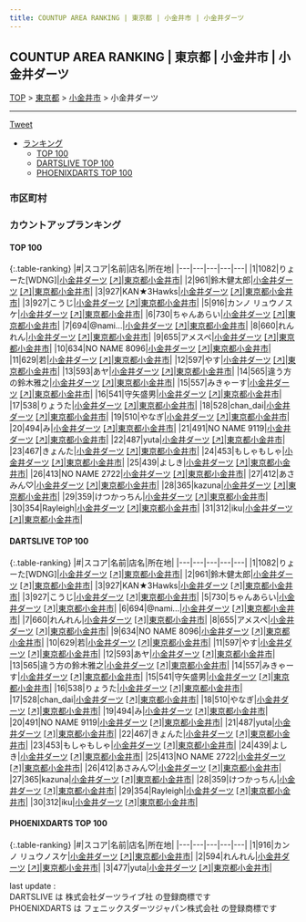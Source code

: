 ```yaml
---
title: COUNTUP AREA RANKING | 東京都 | 小金井市 | 小金井ダーツ
---
```

## COUNTUP AREA RANKING | 東京都 | 小金井市 | 小金井ダーツ

[TOP](/darts/rank/) > [東京都](/darts/rank/東京都/) > [小金井市](/darts/rank/東京都/小金井市/) > 小金井ダーツ

___

<a href="https://twitter.com/share?ref_src=twsrc%5Etfw" data-text="COUNTUP AREA RANKING | 東京都小金井市小金井ダーツ" class="twitter-share-button" data-hashtags="DARTSLIVE,PHOENIXDARTS,darts,ダーツ" data-show-count="false">Tweet</a>

* [ランキング](#カウントアップランキング)
    * [TOP 100](#top-100)
    * [DARTSLIVE TOP 100](#dartslive-top-100)
    * [PHOENIXDARTS TOP 100](#phoenixdarts-top-100)

### 市区町村

<ul>

</ul>

### カウントアップランキング

#### TOP 100



{:.table-ranking}
|#|スコア|名前|店名|所在地|
|---|---|---|---|---|
|1|1082|<span class="rank-name-dl">りょーた[WDNG]</span>|<a href="/darts/rank/shops/dcc63ba44f0146830d9b047a20a7ba1e.html">小金井ダーツ</a> <a href="https://search.dartslive.com/jp/shop/dcc63ba44f0146830d9b047a20a7ba1e">[↗]</a>|<a href="/darts/rank/東京都/小金井市">東京都小金井市</a>|
|2|961|<span class="rank-name-dl">鈴木健太郎</span>|<a href="/darts/rank/shops/dcc63ba44f0146830d9b047a20a7ba1e.html">小金井ダーツ</a> <a href="https://search.dartslive.com/jp/shop/dcc63ba44f0146830d9b047a20a7ba1e">[↗]</a>|<a href="/darts/rank/東京都/小金井市">東京都小金井市</a>|
|3|927|<span class="rank-name-dl">KAN★3Hawks</span>|<a href="/darts/rank/shops/dcc63ba44f0146830d9b047a20a7ba1e.html">小金井ダーツ</a> <a href="https://search.dartslive.com/jp/shop/dcc63ba44f0146830d9b047a20a7ba1e">[↗]</a>|<a href="/darts/rank/東京都/小金井市">東京都小金井市</a>|
|3|927|<span class="rank-name-dl">こうじ</span>|<a href="/darts/rank/shops/dcc63ba44f0146830d9b047a20a7ba1e.html">小金井ダーツ</a> <a href="https://search.dartslive.com/jp/shop/dcc63ba44f0146830d9b047a20a7ba1e">[↗]</a>|<a href="/darts/rank/東京都/小金井市">東京都小金井市</a>|
|5|916|<span class="rank-name-pd">カンノ リュウノスケ</span>|<a href="/darts/rank/shops/57813.html">小金井ダーツ</a> <a href="https://vs.phoenixdarts.com/jp/shop/shopDetailInfo/s_57813?s_seq=57813">[↗]</a>|<a href="/darts/rank/東京都/小金井市">東京都小金井市</a>|
|6|730|<span class="rank-name-dl">ちゃんあらい</span>|<a href="/darts/rank/shops/dcc63ba44f0146830d9b047a20a7ba1e.html">小金井ダーツ</a> <a href="https://search.dartslive.com/jp/shop/dcc63ba44f0146830d9b047a20a7ba1e">[↗]</a>|<a href="/darts/rank/東京都/小金井市">東京都小金井市</a>|
|7|694|<span class="rank-name-dl">@nami...</span>|<a href="/darts/rank/shops/dcc63ba44f0146830d9b047a20a7ba1e.html">小金井ダーツ</a> <a href="https://search.dartslive.com/jp/shop/dcc63ba44f0146830d9b047a20a7ba1e">[↗]</a>|<a href="/darts/rank/東京都/小金井市">東京都小金井市</a>|
|8|660|<span class="rank-name-dl">れんれん</span>|<a href="/darts/rank/shops/dcc63ba44f0146830d9b047a20a7ba1e.html">小金井ダーツ</a> <a href="https://search.dartslive.com/jp/shop/dcc63ba44f0146830d9b047a20a7ba1e">[↗]</a>|<a href="/darts/rank/東京都/小金井市">東京都小金井市</a>|
|9|655|<span class="rank-name-dl">アメスペ</span>|<a href="/darts/rank/shops/dcc63ba44f0146830d9b047a20a7ba1e.html">小金井ダーツ</a> <a href="https://search.dartslive.com/jp/shop/dcc63ba44f0146830d9b047a20a7ba1e">[↗]</a>|<a href="/darts/rank/東京都/小金井市">東京都小金井市</a>|
|10|634|<span class="rank-name-dl">NO NAME 8096</span>|<a href="/darts/rank/shops/dcc63ba44f0146830d9b047a20a7ba1e.html">小金井ダーツ</a> <a href="https://search.dartslive.com/jp/shop/dcc63ba44f0146830d9b047a20a7ba1e">[↗]</a>|<a href="/darts/rank/東京都/小金井市">東京都小金井市</a>|
|11|629|<span class="rank-name-dl">若</span>|<a href="/darts/rank/shops/dcc63ba44f0146830d9b047a20a7ba1e.html">小金井ダーツ</a> <a href="https://search.dartslive.com/jp/shop/dcc63ba44f0146830d9b047a20a7ba1e">[↗]</a>|<a href="/darts/rank/東京都/小金井市">東京都小金井市</a>|
|12|597|<span class="rank-name-dl">やす</span>|<a href="/darts/rank/shops/dcc63ba44f0146830d9b047a20a7ba1e.html">小金井ダーツ</a> <a href="https://search.dartslive.com/jp/shop/dcc63ba44f0146830d9b047a20a7ba1e">[↗]</a>|<a href="/darts/rank/東京都/小金井市">東京都小金井市</a>|
|13|593|<span class="rank-name-dl">あヤ</span>|<a href="/darts/rank/shops/dcc63ba44f0146830d9b047a20a7ba1e.html">小金井ダーツ</a> <a href="https://search.dartslive.com/jp/shop/dcc63ba44f0146830d9b047a20a7ba1e">[↗]</a>|<a href="/darts/rank/東京都/小金井市">東京都小金井市</a>|
|14|565|<span class="rank-name-dl">違う方の鈴木雅之</span>|<a href="/darts/rank/shops/dcc63ba44f0146830d9b047a20a7ba1e.html">小金井ダーツ</a> <a href="https://search.dartslive.com/jp/shop/dcc63ba44f0146830d9b047a20a7ba1e">[↗]</a>|<a href="/darts/rank/東京都/小金井市">東京都小金井市</a>|
|15|557|<span class="rank-name-dl">みきゃーす</span>|<a href="/darts/rank/shops/dcc63ba44f0146830d9b047a20a7ba1e.html">小金井ダーツ</a> <a href="https://search.dartslive.com/jp/shop/dcc63ba44f0146830d9b047a20a7ba1e">[↗]</a>|<a href="/darts/rank/東京都/小金井市">東京都小金井市</a>|
|16|541|<span class="rank-name-dl">守矢盛男</span>|<a href="/darts/rank/shops/dcc63ba44f0146830d9b047a20a7ba1e.html">小金井ダーツ</a> <a href="https://search.dartslive.com/jp/shop/dcc63ba44f0146830d9b047a20a7ba1e">[↗]</a>|<a href="/darts/rank/東京都/小金井市">東京都小金井市</a>|
|17|538|<span class="rank-name-dl">りょうた</span>|<a href="/darts/rank/shops/dcc63ba44f0146830d9b047a20a7ba1e.html">小金井ダーツ</a> <a href="https://search.dartslive.com/jp/shop/dcc63ba44f0146830d9b047a20a7ba1e">[↗]</a>|<a href="/darts/rank/東京都/小金井市">東京都小金井市</a>|
|18|528|<span class="rank-name-dl">chan_dai</span>|<a href="/darts/rank/shops/dcc63ba44f0146830d9b047a20a7ba1e.html">小金井ダーツ</a> <a href="https://search.dartslive.com/jp/shop/dcc63ba44f0146830d9b047a20a7ba1e">[↗]</a>|<a href="/darts/rank/東京都/小金井市">東京都小金井市</a>|
|19|510|<span class="rank-name-dl">やなぎ</span>|<a href="/darts/rank/shops/dcc63ba44f0146830d9b047a20a7ba1e.html">小金井ダーツ</a> <a href="https://search.dartslive.com/jp/shop/dcc63ba44f0146830d9b047a20a7ba1e">[↗]</a>|<a href="/darts/rank/東京都/小金井市">東京都小金井市</a>|
|20|494|<span class="rank-name-dl">み</span>|<a href="/darts/rank/shops/dcc63ba44f0146830d9b047a20a7ba1e.html">小金井ダーツ</a> <a href="https://search.dartslive.com/jp/shop/dcc63ba44f0146830d9b047a20a7ba1e">[↗]</a>|<a href="/darts/rank/東京都/小金井市">東京都小金井市</a>|
|21|491|<span class="rank-name-dl">NO NAME 9119</span>|<a href="/darts/rank/shops/dcc63ba44f0146830d9b047a20a7ba1e.html">小金井ダーツ</a> <a href="https://search.dartslive.com/jp/shop/dcc63ba44f0146830d9b047a20a7ba1e">[↗]</a>|<a href="/darts/rank/東京都/小金井市">東京都小金井市</a>|
|22|487|<span class="rank-name-dl">yuta</span>|<a href="/darts/rank/shops/dcc63ba44f0146830d9b047a20a7ba1e.html">小金井ダーツ</a> <a href="https://search.dartslive.com/jp/shop/dcc63ba44f0146830d9b047a20a7ba1e">[↗]</a>|<a href="/darts/rank/東京都/小金井市">東京都小金井市</a>|
|23|467|<span class="rank-name-dl">きょんた</span>|<a href="/darts/rank/shops/dcc63ba44f0146830d9b047a20a7ba1e.html">小金井ダーツ</a> <a href="https://search.dartslive.com/jp/shop/dcc63ba44f0146830d9b047a20a7ba1e">[↗]</a>|<a href="/darts/rank/東京都/小金井市">東京都小金井市</a>|
|24|453|<span class="rank-name-dl">もしゃもしゃ</span>|<a href="/darts/rank/shops/dcc63ba44f0146830d9b047a20a7ba1e.html">小金井ダーツ</a> <a href="https://search.dartslive.com/jp/shop/dcc63ba44f0146830d9b047a20a7ba1e">[↗]</a>|<a href="/darts/rank/東京都/小金井市">東京都小金井市</a>|
|25|439|<span class="rank-name-dl">よしき</span>|<a href="/darts/rank/shops/dcc63ba44f0146830d9b047a20a7ba1e.html">小金井ダーツ</a> <a href="https://search.dartslive.com/jp/shop/dcc63ba44f0146830d9b047a20a7ba1e">[↗]</a>|<a href="/darts/rank/東京都/小金井市">東京都小金井市</a>|
|26|413|<span class="rank-name-dl">NO NAME 2722</span>|<a href="/darts/rank/shops/dcc63ba44f0146830d9b047a20a7ba1e.html">小金井ダーツ</a> <a href="https://search.dartslive.com/jp/shop/dcc63ba44f0146830d9b047a20a7ba1e">[↗]</a>|<a href="/darts/rank/東京都/小金井市">東京都小金井市</a>|
|27|412|<span class="rank-name-dl">あさみん♡</span>|<a href="/darts/rank/shops/dcc63ba44f0146830d9b047a20a7ba1e.html">小金井ダーツ</a> <a href="https://search.dartslive.com/jp/shop/dcc63ba44f0146830d9b047a20a7ba1e">[↗]</a>|<a href="/darts/rank/東京都/小金井市">東京都小金井市</a>|
|28|365|<span class="rank-name-dl">kazuna</span>|<a href="/darts/rank/shops/dcc63ba44f0146830d9b047a20a7ba1e.html">小金井ダーツ</a> <a href="https://search.dartslive.com/jp/shop/dcc63ba44f0146830d9b047a20a7ba1e">[↗]</a>|<a href="/darts/rank/東京都/小金井市">東京都小金井市</a>|
|29|359|<span class="rank-name-dl">けつかっちん</span>|<a href="/darts/rank/shops/dcc63ba44f0146830d9b047a20a7ba1e.html">小金井ダーツ</a> <a href="https://search.dartslive.com/jp/shop/dcc63ba44f0146830d9b047a20a7ba1e">[↗]</a>|<a href="/darts/rank/東京都/小金井市">東京都小金井市</a>|
|30|354|<span class="rank-name-dl">Rayleigh</span>|<a href="/darts/rank/shops/dcc63ba44f0146830d9b047a20a7ba1e.html">小金井ダーツ</a> <a href="https://search.dartslive.com/jp/shop/dcc63ba44f0146830d9b047a20a7ba1e">[↗]</a>|<a href="/darts/rank/東京都/小金井市">東京都小金井市</a>|
|31|312|<span class="rank-name-dl">iku</span>|<a href="/darts/rank/shops/dcc63ba44f0146830d9b047a20a7ba1e.html">小金井ダーツ</a> <a href="https://search.dartslive.com/jp/shop/dcc63ba44f0146830d9b047a20a7ba1e">[↗]</a>|<a href="/darts/rank/東京都/小金井市">東京都小金井市</a>|


#### DARTSLIVE TOP 100



{:.table-ranking}
|#|スコア|名前|店名|所在地|
|---|---|---|---|---|
|1|1082|<span class="rank-name-dl">りょーた[WDNG]</span>|<a href="/darts/rank/shops/dcc63ba44f0146830d9b047a20a7ba1e.html">小金井ダーツ</a> <a href="https://search.dartslive.com/jp/shop/dcc63ba44f0146830d9b047a20a7ba1e">[↗]</a>|<a href="/darts/rank/東京都/小金井市">東京都小金井市</a>|
|2|961|<span class="rank-name-dl">鈴木健太郎</span>|<a href="/darts/rank/shops/dcc63ba44f0146830d9b047a20a7ba1e.html">小金井ダーツ</a> <a href="https://search.dartslive.com/jp/shop/dcc63ba44f0146830d9b047a20a7ba1e">[↗]</a>|<a href="/darts/rank/東京都/小金井市">東京都小金井市</a>|
|3|927|<span class="rank-name-dl">KAN★3Hawks</span>|<a href="/darts/rank/shops/dcc63ba44f0146830d9b047a20a7ba1e.html">小金井ダーツ</a> <a href="https://search.dartslive.com/jp/shop/dcc63ba44f0146830d9b047a20a7ba1e">[↗]</a>|<a href="/darts/rank/東京都/小金井市">東京都小金井市</a>|
|3|927|<span class="rank-name-dl">こうじ</span>|<a href="/darts/rank/shops/dcc63ba44f0146830d9b047a20a7ba1e.html">小金井ダーツ</a> <a href="https://search.dartslive.com/jp/shop/dcc63ba44f0146830d9b047a20a7ba1e">[↗]</a>|<a href="/darts/rank/東京都/小金井市">東京都小金井市</a>|
|5|730|<span class="rank-name-dl">ちゃんあらい</span>|<a href="/darts/rank/shops/dcc63ba44f0146830d9b047a20a7ba1e.html">小金井ダーツ</a> <a href="https://search.dartslive.com/jp/shop/dcc63ba44f0146830d9b047a20a7ba1e">[↗]</a>|<a href="/darts/rank/東京都/小金井市">東京都小金井市</a>|
|6|694|<span class="rank-name-dl">@nami...</span>|<a href="/darts/rank/shops/dcc63ba44f0146830d9b047a20a7ba1e.html">小金井ダーツ</a> <a href="https://search.dartslive.com/jp/shop/dcc63ba44f0146830d9b047a20a7ba1e">[↗]</a>|<a href="/darts/rank/東京都/小金井市">東京都小金井市</a>|
|7|660|<span class="rank-name-dl">れんれん</span>|<a href="/darts/rank/shops/dcc63ba44f0146830d9b047a20a7ba1e.html">小金井ダーツ</a> <a href="https://search.dartslive.com/jp/shop/dcc63ba44f0146830d9b047a20a7ba1e">[↗]</a>|<a href="/darts/rank/東京都/小金井市">東京都小金井市</a>|
|8|655|<span class="rank-name-dl">アメスペ</span>|<a href="/darts/rank/shops/dcc63ba44f0146830d9b047a20a7ba1e.html">小金井ダーツ</a> <a href="https://search.dartslive.com/jp/shop/dcc63ba44f0146830d9b047a20a7ba1e">[↗]</a>|<a href="/darts/rank/東京都/小金井市">東京都小金井市</a>|
|9|634|<span class="rank-name-dl">NO NAME 8096</span>|<a href="/darts/rank/shops/dcc63ba44f0146830d9b047a20a7ba1e.html">小金井ダーツ</a> <a href="https://search.dartslive.com/jp/shop/dcc63ba44f0146830d9b047a20a7ba1e">[↗]</a>|<a href="/darts/rank/東京都/小金井市">東京都小金井市</a>|
|10|629|<span class="rank-name-dl">若</span>|<a href="/darts/rank/shops/dcc63ba44f0146830d9b047a20a7ba1e.html">小金井ダーツ</a> <a href="https://search.dartslive.com/jp/shop/dcc63ba44f0146830d9b047a20a7ba1e">[↗]</a>|<a href="/darts/rank/東京都/小金井市">東京都小金井市</a>|
|11|597|<span class="rank-name-dl">やす</span>|<a href="/darts/rank/shops/dcc63ba44f0146830d9b047a20a7ba1e.html">小金井ダーツ</a> <a href="https://search.dartslive.com/jp/shop/dcc63ba44f0146830d9b047a20a7ba1e">[↗]</a>|<a href="/darts/rank/東京都/小金井市">東京都小金井市</a>|
|12|593|<span class="rank-name-dl">あヤ</span>|<a href="/darts/rank/shops/dcc63ba44f0146830d9b047a20a7ba1e.html">小金井ダーツ</a> <a href="https://search.dartslive.com/jp/shop/dcc63ba44f0146830d9b047a20a7ba1e">[↗]</a>|<a href="/darts/rank/東京都/小金井市">東京都小金井市</a>|
|13|565|<span class="rank-name-dl">違う方の鈴木雅之</span>|<a href="/darts/rank/shops/dcc63ba44f0146830d9b047a20a7ba1e.html">小金井ダーツ</a> <a href="https://search.dartslive.com/jp/shop/dcc63ba44f0146830d9b047a20a7ba1e">[↗]</a>|<a href="/darts/rank/東京都/小金井市">東京都小金井市</a>|
|14|557|<span class="rank-name-dl">みきゃーす</span>|<a href="/darts/rank/shops/dcc63ba44f0146830d9b047a20a7ba1e.html">小金井ダーツ</a> <a href="https://search.dartslive.com/jp/shop/dcc63ba44f0146830d9b047a20a7ba1e">[↗]</a>|<a href="/darts/rank/東京都/小金井市">東京都小金井市</a>|
|15|541|<span class="rank-name-dl">守矢盛男</span>|<a href="/darts/rank/shops/dcc63ba44f0146830d9b047a20a7ba1e.html">小金井ダーツ</a> <a href="https://search.dartslive.com/jp/shop/dcc63ba44f0146830d9b047a20a7ba1e">[↗]</a>|<a href="/darts/rank/東京都/小金井市">東京都小金井市</a>|
|16|538|<span class="rank-name-dl">りょうた</span>|<a href="/darts/rank/shops/dcc63ba44f0146830d9b047a20a7ba1e.html">小金井ダーツ</a> <a href="https://search.dartslive.com/jp/shop/dcc63ba44f0146830d9b047a20a7ba1e">[↗]</a>|<a href="/darts/rank/東京都/小金井市">東京都小金井市</a>|
|17|528|<span class="rank-name-dl">chan_dai</span>|<a href="/darts/rank/shops/dcc63ba44f0146830d9b047a20a7ba1e.html">小金井ダーツ</a> <a href="https://search.dartslive.com/jp/shop/dcc63ba44f0146830d9b047a20a7ba1e">[↗]</a>|<a href="/darts/rank/東京都/小金井市">東京都小金井市</a>|
|18|510|<span class="rank-name-dl">やなぎ</span>|<a href="/darts/rank/shops/dcc63ba44f0146830d9b047a20a7ba1e.html">小金井ダーツ</a> <a href="https://search.dartslive.com/jp/shop/dcc63ba44f0146830d9b047a20a7ba1e">[↗]</a>|<a href="/darts/rank/東京都/小金井市">東京都小金井市</a>|
|19|494|<span class="rank-name-dl">み</span>|<a href="/darts/rank/shops/dcc63ba44f0146830d9b047a20a7ba1e.html">小金井ダーツ</a> <a href="https://search.dartslive.com/jp/shop/dcc63ba44f0146830d9b047a20a7ba1e">[↗]</a>|<a href="/darts/rank/東京都/小金井市">東京都小金井市</a>|
|20|491|<span class="rank-name-dl">NO NAME 9119</span>|<a href="/darts/rank/shops/dcc63ba44f0146830d9b047a20a7ba1e.html">小金井ダーツ</a> <a href="https://search.dartslive.com/jp/shop/dcc63ba44f0146830d9b047a20a7ba1e">[↗]</a>|<a href="/darts/rank/東京都/小金井市">東京都小金井市</a>|
|21|487|<span class="rank-name-dl">yuta</span>|<a href="/darts/rank/shops/dcc63ba44f0146830d9b047a20a7ba1e.html">小金井ダーツ</a> <a href="https://search.dartslive.com/jp/shop/dcc63ba44f0146830d9b047a20a7ba1e">[↗]</a>|<a href="/darts/rank/東京都/小金井市">東京都小金井市</a>|
|22|467|<span class="rank-name-dl">きょんた</span>|<a href="/darts/rank/shops/dcc63ba44f0146830d9b047a20a7ba1e.html">小金井ダーツ</a> <a href="https://search.dartslive.com/jp/shop/dcc63ba44f0146830d9b047a20a7ba1e">[↗]</a>|<a href="/darts/rank/東京都/小金井市">東京都小金井市</a>|
|23|453|<span class="rank-name-dl">もしゃもしゃ</span>|<a href="/darts/rank/shops/dcc63ba44f0146830d9b047a20a7ba1e.html">小金井ダーツ</a> <a href="https://search.dartslive.com/jp/shop/dcc63ba44f0146830d9b047a20a7ba1e">[↗]</a>|<a href="/darts/rank/東京都/小金井市">東京都小金井市</a>|
|24|439|<span class="rank-name-dl">よしき</span>|<a href="/darts/rank/shops/dcc63ba44f0146830d9b047a20a7ba1e.html">小金井ダーツ</a> <a href="https://search.dartslive.com/jp/shop/dcc63ba44f0146830d9b047a20a7ba1e">[↗]</a>|<a href="/darts/rank/東京都/小金井市">東京都小金井市</a>|
|25|413|<span class="rank-name-dl">NO NAME 2722</span>|<a href="/darts/rank/shops/dcc63ba44f0146830d9b047a20a7ba1e.html">小金井ダーツ</a> <a href="https://search.dartslive.com/jp/shop/dcc63ba44f0146830d9b047a20a7ba1e">[↗]</a>|<a href="/darts/rank/東京都/小金井市">東京都小金井市</a>|
|26|412|<span class="rank-name-dl">あさみん♡</span>|<a href="/darts/rank/shops/dcc63ba44f0146830d9b047a20a7ba1e.html">小金井ダーツ</a> <a href="https://search.dartslive.com/jp/shop/dcc63ba44f0146830d9b047a20a7ba1e">[↗]</a>|<a href="/darts/rank/東京都/小金井市">東京都小金井市</a>|
|27|365|<span class="rank-name-dl">kazuna</span>|<a href="/darts/rank/shops/dcc63ba44f0146830d9b047a20a7ba1e.html">小金井ダーツ</a> <a href="https://search.dartslive.com/jp/shop/dcc63ba44f0146830d9b047a20a7ba1e">[↗]</a>|<a href="/darts/rank/東京都/小金井市">東京都小金井市</a>|
|28|359|<span class="rank-name-dl">けつかっちん</span>|<a href="/darts/rank/shops/dcc63ba44f0146830d9b047a20a7ba1e.html">小金井ダーツ</a> <a href="https://search.dartslive.com/jp/shop/dcc63ba44f0146830d9b047a20a7ba1e">[↗]</a>|<a href="/darts/rank/東京都/小金井市">東京都小金井市</a>|
|29|354|<span class="rank-name-dl">Rayleigh</span>|<a href="/darts/rank/shops/dcc63ba44f0146830d9b047a20a7ba1e.html">小金井ダーツ</a> <a href="https://search.dartslive.com/jp/shop/dcc63ba44f0146830d9b047a20a7ba1e">[↗]</a>|<a href="/darts/rank/東京都/小金井市">東京都小金井市</a>|
|30|312|<span class="rank-name-dl">iku</span>|<a href="/darts/rank/shops/dcc63ba44f0146830d9b047a20a7ba1e.html">小金井ダーツ</a> <a href="https://search.dartslive.com/jp/shop/dcc63ba44f0146830d9b047a20a7ba1e">[↗]</a>|<a href="/darts/rank/東京都/小金井市">東京都小金井市</a>|


#### PHOENIXDARTS TOP 100



{:.table-ranking}
|#|スコア|名前|店名|所在地|
|---|---|---|---|---|
|1|916|<span class="rank-name-pd">カンノ リュウノスケ</span>|<a href="/darts/rank/shops/57813.html">小金井ダーツ</a> <a href="https://vs.phoenixdarts.com/jp/shop/shopDetailInfo/s_57813?s_seq=57813">[↗]</a>|<a href="/darts/rank/東京都/小金井市">東京都小金井市</a>|
|2|594|<span class="rank-name-pd">れんれん</span>|<a href="/darts/rank/shops/57813.html">小金井ダーツ</a> <a href="https://vs.phoenixdarts.com/jp/shop/shopDetailInfo/s_57813?s_seq=57813">[↗]</a>|<a href="/darts/rank/東京都/小金井市">東京都小金井市</a>|
|3|477|<span class="rank-name-pd">yuta</span>|<a href="/darts/rank/shops/57813.html">小金井ダーツ</a> <a href="https://vs.phoenixdarts.com/jp/shop/shopDetailInfo/s_57813?s_seq=57813">[↗]</a>|<a href="/darts/rank/東京都/小金井市">東京都小金井市</a>|


<div class="footer border-top border-gray-light mt-5 pt-3 text-right text-gray">
    last update : <span style="font-weight: italic" id="foot_last_modified"></span><br />
    DARTSLIVE は 株式会社ダーツライブ社 の登録商標です<br />
    PHOENIXDARTS は フェニックスダーツジャパン株式会社 の登録商標です<br />
</div>

<script src="https://cdnjs.cloudflare.com/ajax/libs/jquery.tablesorter/2.31.3/js/jquery.tablesorter.min.js" integrity="sha512-qzgd5cYSZcosqpzpn7zF2ZId8f/8CHmFKZ8j7mU4OUXTNRd5g+ZHBPsgKEwoqxCtdQvExE5LprwwPAgoicguNg==" crossorigin="anonymous" referrerpolicy="no-referrer"></script>
<link rel="stylesheet" href="https://cdnjs.cloudflare.com/ajax/libs/jquery.tablesorter/2.31.3/css/theme.default.min.css" integrity="sha512-wghhOJkjQX0Lh3NSWvNKeZ0ZpNn+SPVXX1Qyc9OCaogADktxrBiBdKGDoqVUOyhStvMBmJQ8ZdMHiR3wuEq8+w==" crossorigin="anonymous" referrerpolicy="no-referrer" />
<script>
$(function() {
    $(".table-ranking").tablesorter({sortList:[[0, 0]]});
    $("#foot_last_modified").text(formatDate(new Date(document.lastModified), 'yyyy-MM-dd HH:mm:ss'));
});
</script>

<script async src="https://platform.twitter.com/widgets.js" charset="utf-8"></script>